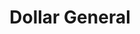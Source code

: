 ---
title: "Dollar General"
url: /north-tonawanda/dollar-general-twin-cities-memorial-highway/
shop: Kramladen
---